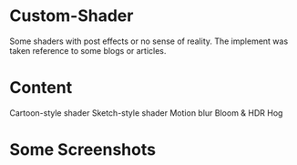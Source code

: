 # Custom-Shader
Some shaders with post effects or no sense of reality. The implement was taken reference to some blogs or articles.

# Content
Cartoon-style shader
Sketch-style shader
Motion blur
Bloom & HDR
Hog

# Some Screenshots 


